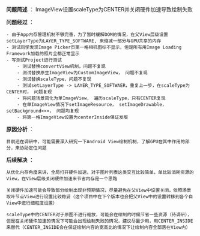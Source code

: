 **问题简述** ： ImageView设置scaleType为CENTER并关闭硬件加速导致绘制失败

**问题经过** ：
	
	- 由于App内存管理机制不够完善，为了暂时缓解OOM的情况，在父View层级设置setLayerType为LAYER_TYPE_SOFTWARE, 来缩减一部分与GPU共享的内存
	- 测试同学发现Image Picker页第一格相机图标不显示，但是所有用Image Loading Framework加载的照片全都正常显示
	- 写测试Project进行测试
		- 测试替换convertView机制，问题不复现
		- 测试替换原生ImageView为CustomImageView， 问题不复现
		- 测试替换scaleType，问题不复现
		- 测试setLayerType -> LAYER_TYPE_SOFTWAER，重复上一步，在scaleType为CENTER时， 问题复现
		- 将问题场景简化为单ImageView， 遍历scaleType，只有CENTER复现
		- 在单ImageView情况下setImageResource， setImageDrawable，setBackground×××， 问题均复现
		- 将第一格ImageView设置为centerInside保证发版
		
**原因分析** ： 

	目前还在调研中，可能需要深入研究一下Android View绘制机制，了解GPU在其中作用的部分，来协助定位问题
	
**后续解决** ：

	从优化内存角度来讲，全局打开硬件加速，对于图片列表这类交互比较简单，单比较消耗资源的View，在View层级关闭硬件加速来节省内存是一个思路
	
	关闭硬件加速可能会导致部分绘制出现非预期情况，尽量避免在父View中设置关闭，依照场景取叶节点View进行设置比较稳妥（这个项目中在下个版本也会把父View中的设置转移到各个自View中进行细粒度设置）
	
	scaleType中的CENTER对于原图不进行缩放，可能会在绘制的时候节省一些资源（待调研），但是在关闭硬件加速的情况下可能会出现绘制失败的情况，建议尽量少用，用CENTER_INSIDE来替代（CENTER_INSIDE会在保证绘制内容的宽高比的情况下让绘制内容全部落在View内） 